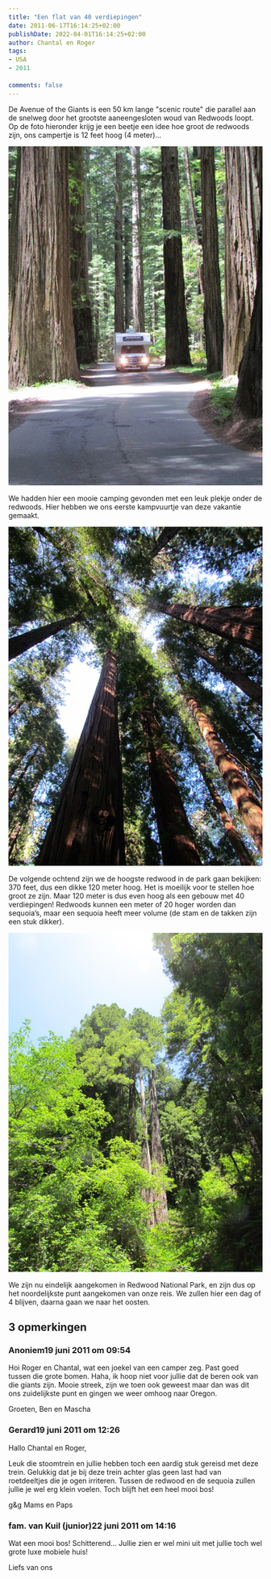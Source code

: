 ```yaml
---
title: "Een flat van 40 verdiepingen"
date: 2011-06-17T16:14:25+02:00
publishDate: 2022-04-01T16:14:25+02:00
author: Chantal en Roger
tags:
- USA
- 2011

comments: false
---
```


De Avenue of the Giants is een 50 km lange "scenic route" die parallel aan de snelweg door het grootste aaneengesloten woud van Redwoods loopt. Op de foto hieronder krijg je een beetje een idee hoe groot de redwoods zijn, ons campertje is 12 feet hoog (4 meter)...

![Avenue of the Giants1](./images/IMG_06823.jpg)

We hadden hier een mooie camping gevonden met een leuk plekje onder de redwoods. Hier hebben we ons eerste kampvuurtje van deze vakantie gemaakt.

![Avenue of the Giants2](./images/IMG_06183.jpg)

De volgende ochtend zijn we de hoogste redwood in de park gaan bekijken: 370 feet, dus een dikke 120 meter hoog. Het is moeilijk voor te stellen hoe groot ze zijn. Maar 120 meter is dus even hoog als een gebouw met 40 verdiepingen! Redwoods kunnen een meter of 20 hoger worden dan sequoia’s, maar een sequoia heeft meer volume (de stam en de takken zijn een stuk dikker).

![Red wood](./images/IMG_04863.jpg)

We zijn nu eindelijk aangekomen in Redwood National Park, en zijn dus op het noordelijkste punt aangekomen van onze reis. We zullen hier een dag of 4 blijven, daarna gaan we naar het oosten.

## 3 opmerkingen

### Anoniem19 juni 2011 om 09:54

Hoi Roger en Chantal, wat een joekel van een camper zeg. Past goed tussen die grote bomen. Haha, ik hoop niet voor jullie dat de beren ook van die giants zijn. Mooie streek, zijn we toen ook geweest maar dan was dit ons zuidelijkste punt en gingen we weer omhoog naar Oregon.

Groeten, Ben en Mascha

### Gerard19 juni 2011 om 12:26

Hallo Chantal en Roger,

Leuk die stoomtrein en jullie hebben toch een aardig stuk gereisd met deze trein. Gelukkig dat je bij deze trein achter glas geen last had van roetdeeltjes die je ogen irriteren.
Tussen de redwood en de sequoia zullen jullie je wel erg klein voelen. Toch blijft het een heel mooi bos!

g&g
Mams en Paps

### fam. van Kuil (junior)22 juni 2011 om 14:16

Wat een mooi bos! Schitterend... Jullie zien er wel mini uit met jullie toch wel grote luxe mobiele huis!

Liefs van ons
